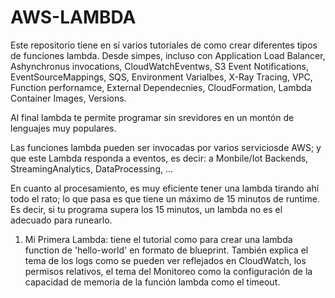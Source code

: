 # AWS-LAMBDA
Este repositorio tiene en sí varios tutoriales de como crear diferentes tipos de funciones lambda. Desde simpes, incluso con Application Load Balancer, Ashynchronus invocations, CloudWatchEventws, S3 Event Notifications, EventSourceMappings, SQS, Environment Varialbes, X-Ray Tracing, VPC, Function perfornamce, External Dependecnies, CloudFormation,  Lambda Container Images, Versions.  


Al final lambda te permite programar sin srevidores en un montón de lenguajes muy populares.

Las funciones lambda pueden ser invocadas por varios serviciosde AWS; y que este Lambda responda a eventos, es decir: a Monbile/Iot Backends, StreamingAnalytics, DataProcessing, ...

En cuanto al procesamiento, es muy eficiente tener una lambda tirando ahí todo el rato; lo que pasa es que tiene un máximo de 15 minutos de runtime. Es decir, si tu programa supera los 15 minutos, un lambda no es el adecuado para runearlo.

1. Mi Primera Lambda: tiene el tutorial como para crear una lambda function de 'hello-world' en formato de blueprint. También explica el tema de los logs como se pueden ver reflejados en CloudWatch, los permisos relativos, el tema del Monitoreo como la configuración de la capacidad de memoria de la función lambda como el timeout. 
